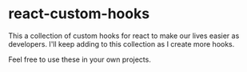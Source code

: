 # react-custom-hooks
This a collection of custom hooks for react to make our lives easier as developers. I'll keep adding to this collection as I create more hooks.

Feel free to use these in your own projects.
